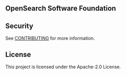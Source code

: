 ## OpenSearch Software Foundation


## Security

See [CONTRIBUTING](CONTRIBUTING.md#security-issue-notifications) for more information.

## License

This project is licensed under the Apache-2.0 License.


